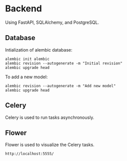 # Backend

Using FastAPI, SQLAlchemy, and PostgreSQL.

## Database

Intialization of alembic database:

```
alembic init alembic
alembic revision --autogenerate -m "Initial revision"
alembic upgrade head
```

To add a new model:

```
alembic revision --autogenerate -m "Add new model"
alembic upgrade head
```

## Celery

Celery is used to run tasks asynchronously.

## Flower

Flower is used to visualize the Celery tasks.

```
http://localhost:5555/
```

